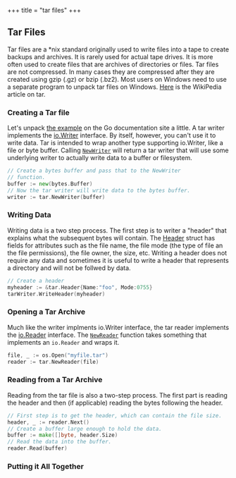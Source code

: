 +++
title = "tar files"
+++
## Tar Files
Tar files are a *nix standard originally used to write files into
a tape to create backups and archives.  It is rarely used for 
actual tape drives.  It is more often used to create files that 
are archives of directories or files.  Tar files are not compressed.
In many cases they are compressed after they are created using 
gzip (.gz) or bzip (.bz2).  Most users on Windows 
need to use a separate program to unpack tar files on Windows.
[Here](https://en.wikipedia.org/wiki/Tar_(computing)) is the
WikiPedia article on tar.  

### Creating a Tar file
Let's unpack [the example](https://golang.org/pkg/archive/tar/#example_) on the Go documentation site a little.  A tar writer implements 
the [io.Writer](https://golang.org/pkg/io/#Writer) interface.  By
itself, however, you can't use it to write data.  Tar is intended
to wrap another type supporting io.Writer, like a file or byte
buffer.  Calling [<code>NewWriter</code>](https://golang.org/pkg/archive/tar/#NewWriter) will return a 
tar writer that will use some underlying writer to actually
write data to a buffer or filesystem.

```Go
// Create a bytes buffer and pass that to the NewWriter 
// function.
buffer := new(bytes.Buffer)
// Now the tar writer will write data to the bytes buffer.
writer := tar.NewWriter(buffer)
```

### Writing Data
Writing data is a two step process.  The first step is to writer a 
"header" that explains what the subsequent bytes will contain.  The 
[Header](https://golang.org/pkg/archive/tar/#Header) struct 
has fields for attributes such as the file name, the file 
mode (the type of file an the file permissions), the file owner, 
the size, etc.  Writing a header does not require any data and 
sometimes it is useful to write a header that represents a directory
and will not be follwed by data.

```Go
// Create a header
myheader := &tar.Header{Name:"foo", Mode:0755}
tarWriter.WriteHeader(myheader)
```
### Opening a Tar Archive
Much like the writer implments io.Writer interface, the tar reader
implements the [io.Reader](https://golang.org/pkg/io/#Reader) interface.
The [<code>NewReader</code>](https://golang.org/pkg/archive/tar/#NewReader)
function takes something that implements an <code>io.Reader</code>
and wraps it.

```Go
file, _ := os.Open("myfile.tar")
reader := tar.NewReader(file)
```

### Reading from a Tar Archive
Reading from the tar file is also a two-step process.  The first part
is reading the header and then (if applicable) reading the bytes 
following the header.  

```Go
// First step is to get the header, which can contain the file size.
header, _ := reader.Next()
// Create a buffer large enough to hold the data.
buffer := make([]byte, header.Size)
// Read the data into the buffer.
reader.Read(buffer)
```

### Putting it All Together
